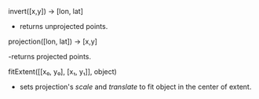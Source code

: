 invert([x,y]) -> [lon, lat]

- returns unprojected points.

projection([lon, lat]) -> [x,y]

-returns projected points.

fitExtent([[x₀, y₀], [x₁, y₁]], object)

- sets projection's _scale_ and _translate_ to fit object in the center of extent.
